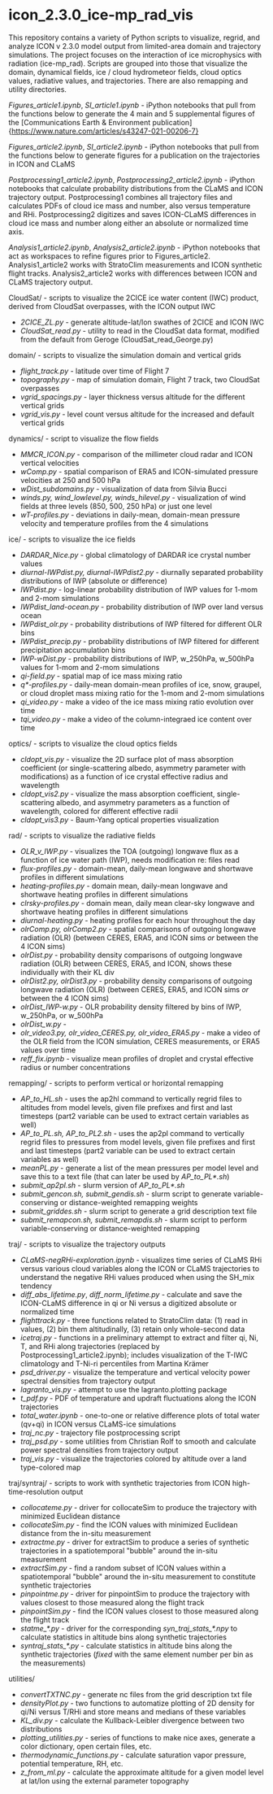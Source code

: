 # icon_2.3.0_ice-mp_rad_vis
This repository contains a variety of Python scripts to visualize, regrid, and analyze ICON v 2.3.0 model output from limited-area domain and trajectory simulations. The project focuses on the interaction of ice microphysics with radiation (ice-mp_rad). Scripts are grouped into those that visualize the domain, dynamical fields, ice / cloud hydrometeor fields, cloud optics values, radiative values, and trajectories. There are also remapping and utility directories.

*Figures_article1.ipynb*, *SI_article1.ipynb* - iPython notebooks that pull from the functions below to generate the 4 main and 5 supplemental figures of the [Communications Earth & Environment publication]{https://www.nature.com/articles/s43247-021-00206-7}

*Figures_article2.ipynb*, *SI_article2.ipynb* - iPython notebooks that pull from the functions below to generate figures for a publication on the trajectories in ICON and CLaMS

*Postprocessing1_article2.ipynb*, *Postprocessing2_article2.ipynb* - iPython notebooks that calculate probability distributions from the CLaMS and ICON trajectory output. Postprocessing1 combines all trajectory files and calculates PDFs of cloud ice mass and number, also versus temperature and RHi. Postprocessing2 digitizes and saves ICON-CLaMS differences in cloud ice mass and number along either an absolute or normalized time axis.

*Analysis1_article2.ipynb*, *Analysis2_article2.ipynb* - iPython notebooks that act as workspaces to refine figures prior to Figures_article2. Analysis1_article2 works with StratoClim measurements and ICON synthetic flight tracks. Analysis2_article2 works with differences between ICON and CLaMS trajectory output.

CloudSat/ - scripts to visualize the 2CICE ice water content (IWC) product, derived from CloudSat overpasses, with the ICON output IWC
- *2CICE_ZL.py* - generate altitude-lat/lon swathes of 2CICE and ICON IWC 
- *CloudSat_read.py* - utility to read in the CloudSat data format, modified from the default from Geroge (CloudSat_read_George.py)

domain/ - scripts to visualize the simulation domain and vertical grids
- *flight_track.py* - latitude over time of Flight 7
- *topography.py* - map of simulation domain, Flight 7 track, two CloudSat overpasses
- *vgrid_spacings.py* - layer thickness versus altitude for the different vertical grids
- *vgrid_vis.py* - level count versus altitude for the increased and default vertical grids

dynamics/ - script to visualize the flow fields
- *MMCR_ICON.py* - comparison of the millimeter cloud radar and ICON vertical velocities
- *wComp.py* - spatial comparison of ERA5 and ICON-simulated pressure velocities at 250 and 500 hPa
- *wDist_subdomains.py* - visualization of data from Silvia Bucci
- *winds.py, wind_lowlevel.py, winds_hilevel.py* - visualization of wind fields at three levels (850, 500, 250 hPa) or just one level
- *wT-profiles.py* - deviations in daily-mean, domain-mean pressure velocity and temperature profiles from the 4 simulations

ice/ - scripts to visualize the ice fields
- *DARDAR_Nice.py* - global climatology of DARDAR ice crystal number values
- *diurnal-IWPdist.py, diurnal-IWPdist2.py* - diurnally separated probability distributions of IWP (absolute or difference)
- *IWPdist.py* - log-linear probability distribution of IWP values for 1-mom and 2-mom simulations
- *IWPdist_land-ocean.py* - probability distribution of IWP over land versus ocean
- *IWPdist_olr.py* - probability distributions of IWP filtered for different OLR bins
- *IWPdist_precip.py* - probability distributions of IWP filtered for different precipitation accumulation bins
- *IWP-wDist.py* - probability distributions of IWP, w_250hPa, w_500hPa values for 1-mom and 2-mom simulations
- *qi-field.py* - spatial map of ice mass mixing ratio
- *q\*-profiles.py* - daily-mean domain-mean profiles of ice, snow, graupel, or cloud droplet mass mixing ratio for the 1-mom and 2-mom simulations
- *qi_video.py* - make a video of the ice mass mixing ratio evolution over time
- *tqi_video.py* - make a video of the column-integraed ice content over time

optics/ - scripts to visualize the cloud optics fields
- *cldopt_vis.py* - visualize the 2D surface plot of mass absorption coefficient (or single-scattering albedo, asymmetry parameter with modifications) as a function of ice crystal effective radius and wavelength
- *cldopt_vis2.py* - visualize the mass absorption coefficient, single-scattering albedo, and asymmetry parameters as a function of wavelength, colored for different effective radii
- *cldopt_vis3.py* - Baum-Yang optical properties visualization

rad/ - scripts to visualize the radiative fields
- *OLR_v_IWP.py* - visualizes the TOA (outgoing) longwave flux as a function of ice water path (IWP), needs modification re: files read
- *flux-profiles.py* - domain-mean, daily-mean longwave and shortwave profiles in different simulations
- *heating-profiles.py* - domain mean, daily-mean longwave and shortwave heating profiles in different simulations 
- *clrsky-profiles.py* - domain mean, daily mean clear-sky longwave and shortwave heating profiles in different simulations
- *diurnal-heating.py* - heating profiles for each hour throughout the day
- *olrComp.py, olrComp2.py* - spatial comparisons of outgoing longwave radiation (OLR) (between CERES, ERA5, and ICON sims *or* between the 4 ICON sims)
- *olrDist.py* - probability density comparisons of outgoing longwave radiation (OLR) between CERES, ERA5, and ICON, shows these individually with their KL div
- *olrDist2.py, olrDist3.py* - probability density comparisons of outgoing longwave radiation (OLR) (between CERES, ERA5, and ICON sims *or* between the 4 ICON sims)
- *olrDist_IWP-w.py* - OLR probability density filtered by bins of IWP, w_250hPa, or w_500hPa
- *olrDist_w.py* - 
- *olr_video3.py, olr_video_CERES.py, olr_video_ERA5.py* - make a video of the OLR field from the ICON simulation, CERES measurements, or ERA5 values over time
- *reff_fix.ipynb* - visualize mean profiles of droplet and crystal effective radius or number concentrations

remapping/ - scripts to perform vertical or horizontal remapping
- *AP_to_HL.sh* - uses the ap2hl command to vertically regrid files to altitudes from model levels, given file prefixes and first and last timesteps (part2 variable can be used to extract certain variables as well)
- *AP_to_PL.sh, AP_to_PL2.sh* - uses the ap2pl command to vertically regrid files to pressures from model levels, given file prefixes and first and last timesteps (part2 variable can be used to extract certain variables as well)
- *meanPL.py* - generate a list of the mean pressures per model level and save this to a text file (that can later be used by *AP_to_PL\*.sh*)
- *submit_ap2pl.sh* - slurm version of *AP_to_PL\*.sh*
- *submit_gencon.sh, submit_gendis.sh* - slurm script to generate variable-conserving or distance-weighted remapping weights
- *submit_griddes.sh* - slurm script to generate a grid description text file
- *submit_remapcon.sh, submit_remapdis.sh* - slurm script to perform variable-conserving or distance-weighted remapping 

traj/ - scripts to visualize the trajectory outputs
- *CLaMS-negRHi-exploration.ipynb* - visualizes time series of CLaMS RHi versus various cloud variables along the ICON or CLaMS trajectories to understand the negative RHi values produced when using the SH_mix tendency
- *diff_abs_lifetime.py*, *diff_norm_lifetime.py* - calculate and save the ICON-CLaMS difference in qi or Ni versus a digitized absolute or normalized time
- *flighttrack.py* - three functions related to StratoClim data: (1) read in values, (2) bin them altitudinally, (3) retain only whole-second data
- *icetraj.py* - functions in a preliminary attempt to extract and filter qi, Ni, T, and RHi along trajectories (replaced by Postprocessing1_article2.ipynb); includes visualization of the T-IWC climatology and T-Ni-ri percentiles from Martina Krämer
- *psd_driver.py* - visualize the temperature and vertical velocity power spectral densities from trajectory output
- *lagranto_vis.py* - attempt to use the lagranto.plotting package
- *t_pdf.py* - PDF of temperature and updraft fluctuations along the ICON trajectories
- *total_water.ipynb* - one-to-one or relative difference plots of total water (qv+qi) in ICON versus CLaMS-ice simulations
- *traj_nc.py* - trajectory file postprocessing script
- *traj_psd.py* - some utilities from Christian Rolf to smooth and calculate power spectral densities from trajectory output
- *traj_vis.py* - visualize the trajectories colored by altitude over a land type-colored map

traj/syntraj/ - scripts to work with synthetic trajectories from ICON high-time-resolution output
- *collocateme.py* - driver for collocateSim to produce the trajectory with minimized Euclidean distance
- *collocateSim.py* - find the ICON values with minimized Euclidean distance from the in-situ measurement
- *extractme.py* - driver for extractSim to produce a series of synthetic trajectories in a spatiotemporal "bubble" around the in-situ measurement
- *extractSim.py* - find a random subset of ICON values within a spatiotemporal "bubble" around the in-situ measurement to constitute synthetic trajectories
- *pinpointme.py* - driver for pinpointSim to produce the trajectory with values closest to those measured along the flight track
- *pinpointSim.py* - find the ICON values closest to those measured along the flight track
- *statme_\*.py* - driver for the corresponding *syn_traj_stats_\*.npy* to calculate statistics in altitude bins along synthetic trajectories
- *syntraj_stats_\*.py* - calculate statistics in altitude bins along the synthetic trajectories (*fixed* with the same element number per bin as the measurements)

utilities/  
- *convertTXTNC.py* - generate nc files from the grid description txt file
- *densityPlot.py* - two functions to automatize plotting of 2D density for qi/Ni versus T/RHi and store means and medians of these variables
- *KL_div.py* - calculate the Kullback-Leibler divergence between two distributions
- *plotting_utilities.py* - series of functions to make nice axes, generate a color dictionary, open certain files, etc.
- *thermodynamic_functions.py* - calculate saturation vapor pressure, potential temperature, RH, etc.
- *z_from_ml.py* - calculate the approximate altitude for a given model level at lat/lon using the external parameter topography
